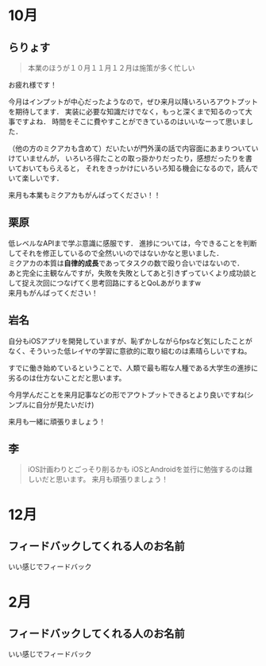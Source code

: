 # 10月

## らりょす

> 本業のほうが１０月１１月１２月は施策が多く忙しい

お疲れ様です！

今月はインプットが中心だったようなので，ぜひ来月以降いろいろアウトプットを期待してます．
実装に必要な知識だけでなく，もっと深くまで知るのって大事ですよね．
時間をそこに費やすことができているのはいいなーって思いました．

（他の方のミクアカも含めて）だいたいが門外漢の話で内容面にあまりついていけていませんが，
いろいろ得たことの取っ掛かりだったり，感想だったりを書いておいてもらえると，
それをきっかけにいろいろ知る機会になるので，読んでいて楽しいです．

来月も本業もミクアカもがんばってください！！

## 栗原

低レベルなAPIまで学ぶ意識に感服です．
進捗については，今できることを判断してそれを修正しているので全然いいのではないかなと思いました．  
ミクアカの本質は**自律的成長**であってタスクの数で殴り合いではないので．  
あと完全に主観なんですが，失敗を失敗としてあと引きずっていくより成功談として捉え次回につなげてく思考回路にするとQoLあがりますw  
来月もがんばってください！


## 岩名

自分もiOSアプリを開発していますが、恥ずかしながらfpsなど気にしたことがなく、そういった低レイヤの学習に意欲的に取り組むのは素晴らしいですね。

すでに働き始めているということで、人類で最も暇な人種である大学生の進捗に劣るのは仕方ないことだと思います。

今月学んだことを来月記事などの形でアウトプットできるとより良いですね(シンプルに自分が見たいだけ)

来月も一緒に頑張りましょう！

## 李
> iOS計画わりとごっそり削るかも
iOSとAndroidを並行に勉強するのは難しいだと思います。
来月も頑張りましょう！

# 12月

## フィードバックしてくれる人のお名前

いい感じでフィードバック

# 2月

## フィードバックしてくれる人のお名前

いい感じでフィードバック
